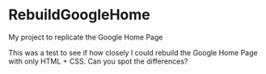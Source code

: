 # RebuildGoogleHome
My project to replicate the Google Home Page

This was a test to see if how closely I could rebuild the Google Home Page with only HTML + CSS. Can you spot the differences?